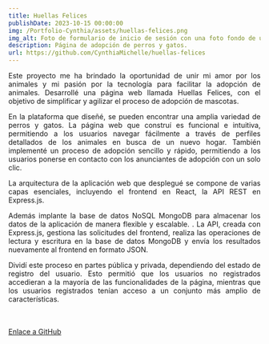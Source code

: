 ```yaml
---
title: Huellas Felices
publishDate: 2023-10-15 00:00:00
img: /Portfolio-Cynthia/assets/huellas-felices.png
img_alt: Foto de formulario de inicio de sesión con una foto fondo de un perro en color blanco y negro 
description: Página de adopción de perros y gatos. 
url: https://github.com/CynthiaMichelle/huellas-felices
---
```

<style>
  p {
    text-align: justify;
  }
</style>
Este proyecto me ha brindado la oportunidad de unir mi amor por los animales y mi pasión por la tecnología para facilitar la adopción de animales. Desarrollé una página web llamada Huellas Felices, con el objetivo de simplificar y agilizar el proceso de adopción de mascotas.

En la plataforma que diseñé, se pueden encontrar una amplia variedad de perros y gatos. La página web que construí es funcional e intuitiva, permitiendo a los usuarios navegar fácilmente a través de perfiles detallados de los animales en busca de un nuevo hogar. También implementé un proceso de adopción sencillo y rápido, permitiendo a los usuarios ponerse en contacto con los anunciantes de adopción con un solo clic.

La arquitectura de la aplicación web que desplegué se compone de varias capas esenciales, incluyendo el frontend en React, la API REST en Express.js.

Además implante la base de datos NoSQL MongoDB para almacenar los datos de la aplicación 
de manera flexible y escalable. . La API, creada con Express.js, gestiona las solicitudes del frontend, 
realiza las operaciones de lectura y escritura en la base de datos MongoDB y envía los resultados nuevamente al frontend en formato JSON.

 Dividí este proceso en partes pública y privada, dependiendo del estado de registro del usuario. Esto permitió que los usuarios no registrados accedieran a la mayoría de las funcionalidades de la página, mientras que los usuarios registrados tenían acceso a un conjunto más amplio de características.


<br>
<br>
<a href="https://github.com/CynthiaMichelle/huellas-felices" target="_blank">Enlace a GitHub</a>
<br>
<br>
